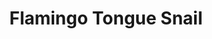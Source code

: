 ---
src: Flamingo Tongue Snail.jpg
title: Flamingo Tongue Snail
description: With such a name, and the flamboyant coloration to match, people might think that this Cyphoma gibbosum has a shell worthy of collecting. Its color come from comes from the soft part of its body.
---